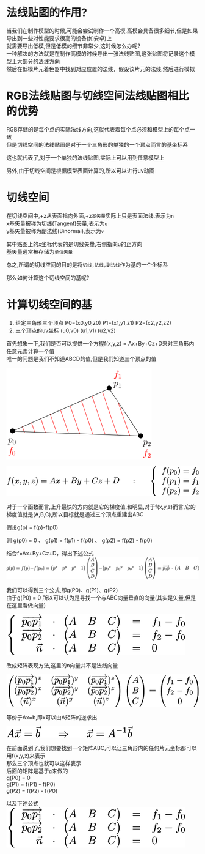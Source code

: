 # 法线贴图的作用?

当我们在制作模型的时候,可能会尝试制作一个高模,高模会具备很多细节,但是如果导出到一些对性能要求很高的设备(如安卓)上  
就需要导出低模,但是低模的细节非常少,这时候怎么办呢?  
一种解决的方法就是在制作高模的时候导出一张法线贴图,这张贴图将记录这个模型上大部分的法线方向  
然后在低模片元着色器中找到对应位置的法线，假设该片元的法线,然后进行模拟

# RGB法线贴图与切线空间法线贴图相比的优势

RGB存储的是每个点的实际法线方向,这就代表着每个点必须和模型上的每个点一致  
但是切线空间的法线贴图是对于一个三角形的单独的一个顶点而言的基坐标系  

这也就代表了,对于一个单独的法线贴图,实际上可以用到任意模型上  

另外,由于切线空间是根据模型表面计算的,所以可以进行uv动画

# 切线空间  

在切线空间中,+z从表面指向外面,+z`基矢量`实际上只是表面法线.表示为`n`  
x基矢量被称为切线(Tangent)矢量,表示为`u`  
y基矢量被称为副法线(Binormal),表示为`v`

其中贴图上的x坐标代表的是切线矢量,右侧指向u的正方向  
基矢量通常被存储为`单位矢量`  

总之,所谓的切线空间的目的是将`切线,法线,副法线`作为基的一个坐标系

那么如何计算这个切线空间的基呢?  

# 计算切线空间的基

1. 给定三角形三个顶点 P0=(x0,y0,z0) P1=(x1,y1,z1) P2=(x2,y2,z2)
2. 三个顶点的uv坐标 (u0,v0) (u1,v1) (u2,v2)  

首先想象一下,我们是否可以提供一个方程f(x,y,z) = Ax+By+Cz+D来对三角形内任意元素计算一个值   
唯一的问题是我们不知道ABCD的值,但是我们知道三个顶点的值

![](Picture/8-1.png)  

![](Picture/8-2.png)   

对于一个函数而言,上升最快的方向就是它的梯度值,和明显,对于f(x,y,z)而言,它的梯度值就是(A,B,C),所以目标就是通过三个顶点重建出ABC

假设g(p) = f(p)-f(p0)  

则 g(p0) = 0 、 g(p1) = f(p1) - f(p0) 、 g(p2) = f(p2) - f(p0)

结合f=Ax+By+Cz+D，得出下述公式  
![](Picture/8-3.png)

我们可以得到三个公式,即g(P0)、g(P1)、g(P2)  
由于g(P0) = 0 所以可以认为是寻找一个与ABC向量垂直的向量(其实是矢量,但是在这里看做向量)  

![](Picture/8-4.png)

改成矩阵表现方法,这里的n向量并不是法线向量  

![](Picture/8-5.png)

等价于Ax=b,即x可以由A矩阵的逆求出  

![](Picture/8-6.png)

在前面说到了,我们想要找到一个矩阵ABC,可以让三角形内的任何片元坐标都可以用f(x,y,z)来表示   
那么三个顶点也就可以这样表示  
后面的矩阵是基于`g`来做的  
g(P0) = 0  
g(P1) = f(P1) - f(P0)  
g(P2) = f(P2) - f(P0)  

以及下述公式  
![](Picture/8-4.png)  


